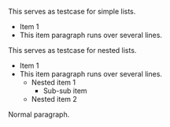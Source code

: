 This serves as testcase for simple lists.

 * Item 1
 * This item paragraph runs over
   several lines.

This serves as testcase for nested lists.

 * Item 1
 * This item paragraph runs over
   several lines.
   * Nested item 1
     * Sub-sub item
   * Nested item 2

Normal paragraph.
